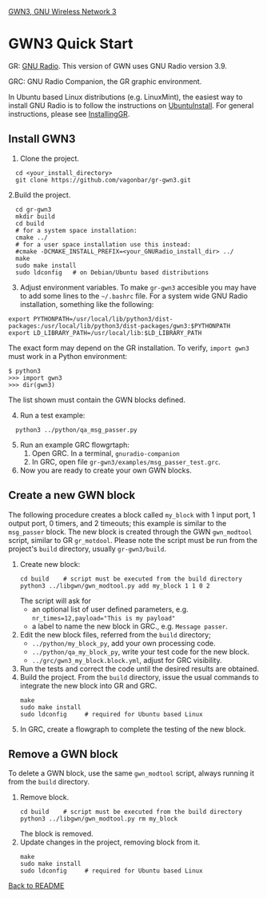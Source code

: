 [GWN3, GNU Wireless Network 3](https://github.com/vagonbar/gr-gwn3)

# GWN3 Quick Start
GR: [GNU Radio](https://www.gnuradio.org/). This version of GWN uses GNU Radio version 3.9.

GRC: GNU Radio Companion, the GR graphic environment.

In Ubuntu based Linux distributions (e.g. LinuxMint), the easiest way to install GNU Radio is to follow the instructions on [UbuntuInstall](https://wiki.gnuradio.org/index.php/UbuntuInstall). For general instructions, please see [InstallingGR](https://wiki.gnuradio.org/index.php/InstallingGR).

## Install GWN3
1. Clone the project.
  ```
	cd <your_install_directory>
	git clone https://github.com/vagonbar/gr-gwn3.git  
  ```
2.Build the project.
  ```
	cd gr-gwn3
	mkdir build  
	cd build  
	# for a system space installation:
	cmake ../  
	# for a user space installation use this instead:
	#cmake -DCMAKE_INSTALL_PREFIX=<your_GNURadio_install_dir> ../
	make
	sudo make install  
	sudo ldconfig   # on Debian/Ubuntu based distributions
  ```
3. Adjust environment variables.
  To make `gr-gwn3` accesible you may have to add some lines to the `~/.bashrc` file. For a system wide GNU Radio installation, something like the following:
  ```
  export PYTHONPATH=/usr/local/lib/python3/dist-packages:/usr/local/lib/python3/dist-packages/gwn3:$PYTHONPATH
  export LD_LIBRARY_PATH=/usr/local/lib:$LD_LIBRARY_PATH
  ```
  The exact form may depend on the GR installation. To verify, `import gwn3` must work in a Python environment:
  ```
  $ python3
  >>> import gwn3
  >>> dir(gwn3)
  ```
  The list shown must contain the GWN blocks defined.

4. Run a test example:
  ```
	python3 ../python/qa_msg_passer.py 
  ```
5. Run an example GRC flowgrtaph:
	1. Open GRC. In a terminal,
		```gnuradio-companion```
	2. In GRC, open file `gr-gwn3/examples/msg_passer_test.grc`.
6. Now you are ready to create your own GWN blocks.

## Create a new GWN block
The following procedure creates a block called `my_block` with 1 input port, 1 output port, 0 timers, and 2 timeouts; this example is similar to the `msg_passer` block. The new block is created through the GWN `gwn_modtool` script, similar to GR `gr_motdool`. Please note the script must be run from the project's `build` directory, usually `gr-gwn3/build`.

1. Create new block:
	```
	cd build    # script must be executed from the build directory
	python3 ../libgwn/gwn_modtool.py add my_block 1 1 0 2
	```
	The script will ask for
	-	an optional list of user defined parameters, e.g. `nr_times=12,payload="This is my payload"`
	-	a label to name the new block in GRC., e.g. `Message passer`.
2. Edit the new block files, referred from the `build` directory;
	-	`../python/my_block_py`, add your own processing code.
	-	`../python/qa_my_block_py`, write your test code for the new block.
	-	`../grc/gwn3_my_block.block.yml`, adjust for GRC visibility.
3. Run the tests and correct the code until the desired results are obtained.
4. Build the project. From the `build` directory, issue the usual commands to integrate the new block into GR and GRC.
	```
	make
	sudo make install
	sudo ldconfig     # required for Ubuntu based Linux
	```
5. In GRC, create a flowgraph to complete the testing of the new block.
	
## Remove a GWN block
To delete a GWN block, use the same `gwn_modtool` script, always running it from the `build` directory.

1. Remove block.
	```
	cd build    # script must be executed from the build directory
	python3 ../libgwn/gwn_modtool.py rm my_block
	```
	The block is removed.
2. Update changes in the project, removing block from it.
	```
	make
	sudo make install
	sudo ldconfig     # required for Ubuntu based Linux
	```
	
[Back to README](../../README.md)

